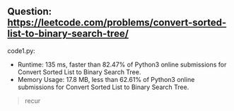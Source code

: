 ## Question: https://leetcode.com/problems/convert-sorted-list-to-binary-search-tree/

code1.py:
* Runtime: 135 ms, faster than 82.47% of Python3 online submissions for Convert Sorted List to Binary Search Tree.
* Memory Usage: 17.8 MB, less than 62.61% of Python3 online submissions for Convert Sorted List to Binary Search Tree.
> recur